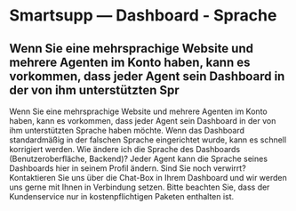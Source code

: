 # Smartsupp — Dashboard - Sprache
## Wenn Sie eine mehrsprachige Website und mehrere Agenten im Konto haben, kann es vorkommen, dass jeder Agent sein Dashboard in der von ihm unterstützten Spr
Wenn Sie eine mehrsprachige Website und mehrere Agenten im Konto haben, kann es vorkommen, dass jeder Agent sein Dashboard in der von ihm unterstützten Sprache haben möchte. Wenn das Dashboard standardmäßig in der falschen Sprache eingerichtet wurde, kann es schnell korrigiert werden.
Wie ändere ich die Sprache des Dashboards (Benutzeroberfläche, Backend)?
Jeder Agent kann die Sprache seines Dashboards hier in seinem Profil ändern.
Sind Sie noch verwirrt? Kontaktieren Sie uns über die Chat-Box in Ihrem Dashboard und wir werden uns gerne mit Ihnen in Verbindung setzen. Bitte beachten Sie, dass der Kundenservice nur in kostenpflichtigen Paketen enthalten ist.

